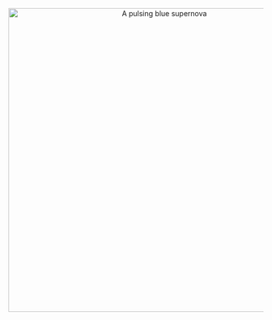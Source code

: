 <p align="center">
  <img src="https://media.tenor.com/j4R_2b3YvwwAAAAC/star-light.gif" alt="A pulsing blue supernova" width="600"/>
</p>
